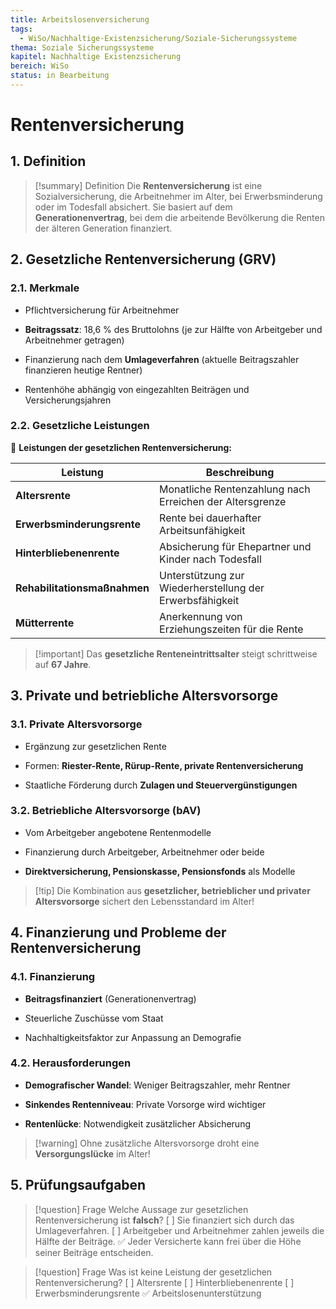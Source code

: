 ```yaml
---
title: Arbeitslosenversicherung
tags:
  - WiSo/Nachhaltige-Existenzsicherung/Soziale-Sicherungssysteme
thema: Soziale Sicherungssysteme
kapitel: Nachhaltige Existenzsicherung
bereich: WiSo
status: in Bearbeitung
---
```

# Rentenversicherung

## 1. Definition

> [!summary] Definition 
> Die **Rentenversicherung** ist eine Sozialversicherung, die Arbeitnehmer im Alter, bei Erwerbsminderung oder im Todesfall absichert. Sie basiert auf dem **Generationenvertrag**, bei dem die arbeitende Bevölkerung die Renten der älteren Generation finanziert.

## 2. Gesetzliche Rentenversicherung (GRV)

### 2.1. Merkmale

- Pflichtversicherung für Arbeitnehmer
    
- **Beitragssatz**: 18,6 % des Bruttolohns (je zur Hälfte von Arbeitgeber und Arbeitnehmer getragen)
    
- Finanzierung nach dem **Umlageverfahren** (aktuelle Beitragszahler finanzieren heutige Rentner)
    
- Rentenhöhe abhängig von eingezahlten Beiträgen und Versicherungsjahren
    

### 2.2. Gesetzliche Leistungen

📌 **Leistungen der gesetzlichen Rentenversicherung:**

|Leistung|Beschreibung|
|---|---|
|**Altersrente**|Monatliche Rentenzahlung nach Erreichen der Altersgrenze|
|**Erwerbsminderungsrente**|Rente bei dauerhafter Arbeitsunfähigkeit|
|**Hinterbliebenenrente**|Absicherung für Ehepartner und Kinder nach Todesfall|
|**Rehabilitationsmaßnahmen**|Unterstützung zur Wiederherstellung der Erwerbsfähigkeit|
|**Mütterrente**|Anerkennung von Erziehungszeiten für die Rente|

> [!important] Das **gesetzliche Renteneintrittsalter** steigt schrittweise auf **67 Jahre**.

## 3. Private und betriebliche Altersvorsorge

### 3.1. Private Altersvorsorge

- Ergänzung zur gesetzlichen Rente
    
- Formen: **Riester-Rente, Rürup-Rente, private Rentenversicherung**
    
- Staatliche Förderung durch **Zulagen und Steuervergünstigungen**
    

### 3.2. Betriebliche Altersvorsorge (bAV)

- Vom Arbeitgeber angebotene Rentenmodelle
    
- Finanzierung durch Arbeitgeber, Arbeitnehmer oder beide
    
- **Direktversicherung, Pensionskasse, Pensionsfonds** als Modelle
    

> [!tip] Die Kombination aus **gesetzlicher, betrieblicher und privater Altersvorsorge** sichert den Lebensstandard im Alter!

## 4. Finanzierung und Probleme der Rentenversicherung

### 4.1. Finanzierung

- **Beitragsfinanziert** (Generationenvertrag)
    
- Steuerliche Zuschüsse vom Staat
    
- Nachhaltigkeitsfaktor zur Anpassung an Demografie
    

### 4.2. Herausforderungen

- **Demografischer Wandel**: Weniger Beitragszahler, mehr Rentner
    
- **Sinkendes Rentenniveau**: Private Vorsorge wird wichtiger
    
- **Rentenlücke**: Notwendigkeit zusätzlicher Absicherung
    

> [!warning] Ohne zusätzliche Altersvorsorge droht eine **Versorgungslücke** im Alter!

## 5. Prüfungsaufgaben

> [!question] Frage 
> Welche Aussage zur gesetzlichen Rentenversicherung ist **falsch**? 
> [ ] Sie finanziert sich durch das Umlageverfahren. 
> [ ] Arbeitgeber und Arbeitnehmer zahlen jeweils die Hälfte der Beiträge. 
> ✅ Jeder Versicherte kann frei über die Höhe seiner Beiträge entscheiden.

> [!question] Frage 
> Was ist keine Leistung der gesetzlichen Rentenversicherung? 
> [ ] Altersrente 
> [ ] Hinterbliebenenrente 
> [ ] Erwerbsminderungsrente 
> ✅ Arbeitslosenunterstützung